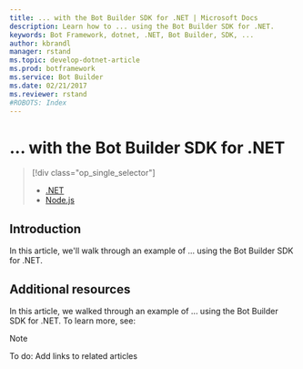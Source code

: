 ```yaml
---
title: ... with the Bot Builder SDK for .NET | Microsoft Docs
description: Learn how to ... using the Bot Builder SDK for .NET.
keywords: Bot Framework, dotnet, .NET, Bot Builder, SDK, ...
author: kbrandl
manager: rstand
ms.topic: develop-dotnet-article
ms.prod: botframework
ms.service: Bot Builder
ms.date: 02/21/2017
ms.reviewer: rstand
#ROBOTS: Index
---
```

# ... with the Bot Builder SDK for .NET
> [!div class="op_single_selector"]
> * [.NET](bot-framework-dotnet-howto-proactive-messages.md)
> * [Node.js](bot-framework-nodejs-howto-proactive-messages.md)
>

## Introduction

In this article, we'll walk through an example of ... using the Bot Builder SDK for .NET. 

## Additional resources

In this article, we walked through an example of ... using the Bot Builder SDK for .NET. 
To learn more, see:

> [!NOTE]
> To do: Add links to related articles